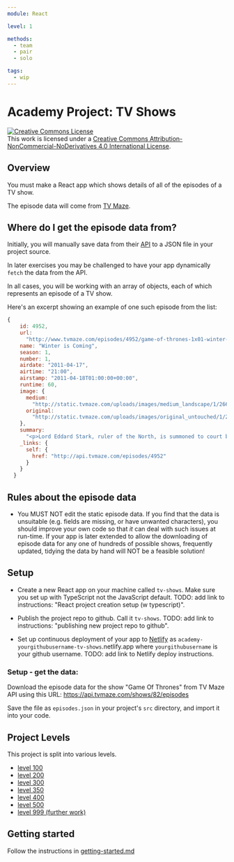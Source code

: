```yaml
---
module: React

level: 1

methods:
  - team
  - pair
  - solo

tags:
  - wip
---
```


# Academy Project: TV Shows

<a rel="license" href="http://creativecommons.org/licenses/by-nc-nd/4.0/"><img alt="Creative Commons License" style="border-width:0" src="https://i.creativecommons.org/l/by-nc-nd/4.0/88x31.png" /></a><br />This work is licensed under a <a rel="license" href="http://creativecommons.org/licenses/by-nc-nd/4.0/">Creative Commons Attribution-NonCommercial-NoDerivatives 4.0 International License</a>.

## Overview

You must make a React app which shows details of all of the episodes of a TV show.

The episode data will come from [TV Maze](http://www.tvmaze.com/).

## Where do I get the episode data from?

Initially, you will manually save data from their [API](http://www.tvmaze.com/api) to a JSON file in your project source.

In later exercises you may be challenged to have your app dynamically `fetch` the data from the API.

In all cases, you will be working with an array of objects, each of which represents an episode of a TV show.

Here's an excerpt showing an example of one such episode from the list:

```js
{
    id: 4952,
    url:
      "http://www.tvmaze.com/episodes/4952/game-of-thrones-1x01-winter-is-coming",
    name: "Winter is Coming",
    season: 1,
    number: 1,
    airdate: "2011-04-17",
    airtime: "21:00",
    airstamp: "2011-04-18T01:00:00+00:00",
    runtime: 60,
    image: {
      medium:
        "http://static.tvmaze.com/uploads/images/medium_landscape/1/2668.jpg",
      original:
        "http://static.tvmaze.com/uploads/images/original_untouched/1/2668.jpg"
    },
    summary:
      "<p>Lord Eddard Stark, ruler of the North, is summoned to court by his old friend, King Robert Baratheon, to serve as the King's Hand. Eddard reluctantly agrees after learning of a possible threat to the King's life. Eddard's bastard son Jon Snow must make a painful decision about his own future, while in the distant east Viserys Targaryen plots to reclaim his father's throne, usurped by Robert, by selling his sister in marriage.</p>",
    _links: {
      self: {
        href: "http://api.tvmaze.com/episodes/4952"
      }
    }
  }
```

## Rules about the episode data

- You MUST NOT edit the static episode data. If you find that the data is unsuitable (e.g. fields are missing, or have unwanted characters), you should improve your own code so that _it_ can deal with such issues at run-time. If your app is later extended to allow the downloading of episode data for any one of hundreds of possible shows, frequently updated, tidying the data by hand will NOT be a feasible solution!

## Setup

- Create a new React app on your machine called `tv-shows`. Make sure you set up with TypeScript not the JavaScript default. TODO: add link to instructions: "React project creation setup (w typescript)".

- Publish the project repo to github. Call it `tv-shows`. TODO: add link to instructions: "publishing new project repo to github".

- Set up continuous deployment of your app to [Netlify](https://netlify.app/) as `academy-yourgithubusername-tv-shows`.netlify.app where `yourgithubusername` is your github username. TODO: add link to Netlify deploy instructions.

### Setup - get the data:

Download the episode data for the show "Game Of Thrones" from TV Maze API using this URL:
https://api.tvmaze.com/shows/82/episodes

Save the file as `episodes.json` in your project's `src` directory, and import it into your code.

## Project Levels

This project is split into various levels.

- [level 100](./level-100.md)
- [level 200](./level-200.md)
- [level 300](./level-300.md)
- [level 350](./level-350.md)
- [level 400](./level-400.md)
- [level 500](./level-500.md)
- [level 999 (further work)](./level-999.md)

## Getting started

Follow the instructions in [getting-started.md](./getting-started.md)
